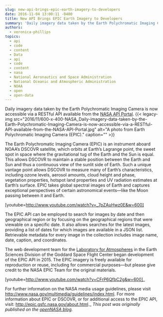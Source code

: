 ```yaml
---
slug: new-api-brings-epic-earth-imagery-to-developers
date: 2016-11-04 13:00:11 -0400
title: New API Brings EPIC Earth Imagery to Developers
summary: 'Daily imagery data taken by the Earth Polychromatic Imaging Camera is now accessible via a RESTful API available from the NASA API Portal. The Earth Polychromatic Imaging Camera (EPIC) is an instrument aboard NOAA’s DSCOVR satellite, which orbits at Earth’s Lagrange point, the sweet spot in space where the gravitational tug of the Earth and'
authors:
  - veronica-phillips
topics:
  - api
  - code
  - content
  - Data
  - api
  - code
  - content
  - nasa
  - National Aeronautics and Space Administration
  - National Oceanic and Atmospheric Administration
  - NOAA
  - open
  - open-data
---
```


Daily imagery data taken by the Earth Polychromatic Imaging Camera is now accessible via a RESTful API available from the <a href="https://api.nasa.gov/api.html#EPIC" target="_blank">NASA API Portal</a>. {{< legacy-img src="2016/11/600-x-400-NASA_Daily-imagery-data-taken-by-the-Earth-Polychromatic-Imaging-Camera-is-now-accessible-via-a-RESTful-API-available-from-the-NASA-API-Portal.jpg" alt="A photo from Earth Polychromatic Imaging Camera (EPIC)." caption="" >}} 

The Earth Polychromatic Imaging Camera (EPIC) is an instrument aboard NOAA’s DSCOVR satellite, which orbits at Earth’s Lagrange point, the sweet spot in space where the gravitational tug of the Earth and the Sun is equal. This allows DSCOVR to maintain a stable position between the Earth and Sun and thus a continuous view of the sunlit side of Earth. Such a unique vantage point allows DSCOVR to measure many of Earth’s characteristics, including ozone levels, aerosol amounts, cloud height and phase, vegetation properties, hotspot land properties and UV radiation estimates at Earth&#8217;s surface. EPIC takes global spectral images of Earth and captures exceptional perspectives of certain astronomical events—like the Moon passing between it and Earth.

[youtube=http://www.youtube.com/watch?v=_7pZAuHwz0E&w=600]
  
The EPIC API can be employed to search for images by date and then geographical region or by focusing on the geographical regions that were viewable on a specific date. It also allows searches for the latest images, providing a list of dates for which images are available in a JSON list. Retrievable metadata for every image in the collection includes image name, date, caption, and coordinates.

The web development team for the <a href="http://atmospheres.gsfc.nasa.gov/" target="_blank">Laboratory for Atmospheres</a> in the Earth Sciences Division of the Goddard Space Flight Center began development of the EPIC API in 2015. The EPIC imagery is freely available for reproduction or reuse, including for commercial purposes—but please give credit to the NASA EPIC Team for the original materials.

[youtube=http://www.youtube.com/watch?v=CFrP6QfbC2g&w=600]_
  
For further information on the NASA media usage guidelines, please visit <a href="http://www.nasa.gov/multimedia/guidelines/index.html" target="_blank">http://www.nasa.gov/multimedia/guidelines/index.html</a>. For more information about EPIC or DSCOVR, or for additional access to the EPIC API, visit: <a href="http://epic.gsfc.nasa.gov/about.html" target="_blank">http://epic.gsfc.nasa.gov/about.html</a>._
_This post was originally published on the [openNASA blog](https://open.nasa.gov/blog/)._